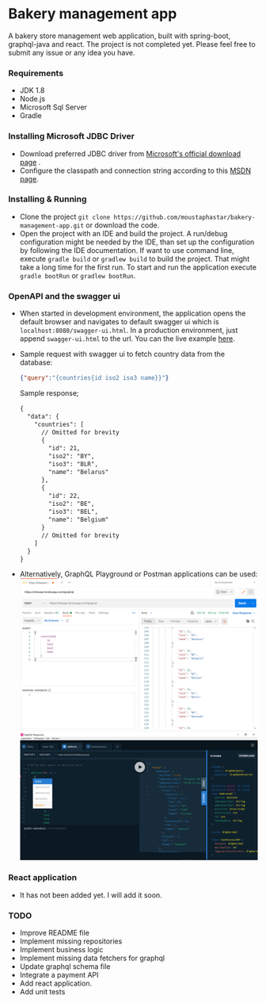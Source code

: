 # Bakery management app

A bakery store management web application, built with spring-boot, graphql-java and
react. The project is not completed yet. Please feel free to submit any issue or any idea you have.

### Requirements

- JDK 1.8 
- Node.js
- Microsoft Sql Server
- Gradle

### Installing Microsoft JDBC Driver

- Download preferred JDBC driver
  from [Microsoft's official download page](https://docs.microsoft.com/en-us/sql/connect/jdbc/download-microsoft-jdbc-driver-for-sql-server?view=sql-server-ver15)
  .
- Configure the classpath and connection string according to
  this [MSDN page](https://docs.microsoft.com/en-us/sql/connect/jdbc/building-the-connection-url?view=sql-server-ver15).

### Installing & Running

- Clone the project `git clone https://github.com/moustaphastar/bakery-management-app.git` or download the code.
- Open the project with an IDE and build the project. A run/debug configuration might be needed by the IDE, than set up
  the configuration by following the IDE documentation. If want to use command line, execute `gradle build`
  or `gradlew build` to build the project. That might take a long time for the first run. To start and run the
  application execute `gradle bootRun` or `gradlew bootRun`.

### OpenAPI and the swagger ui

- When started in development environment, the application opens the default browser
  and navigates to default swagger ui which is `localhost:8080/swagger-ui.html`. 
  In a production environment, just append `swagger-ui.html` to the url.
  You can the live example [here](https://ehesap.herokuapp.com/swagger-ui.html).
  

- Sample request with swagger ui to fetch country data from the database:
  ```json
  {"query":"{countries{id iso2 iso3 name}}"}
  ```
  Sample response;
  
  ````json5
  {
    "data": {
      "countries": [
        // Omitted for brevity
        {
          "id": 21,
          "iso2": "BY",
          "iso3": "BLR",
          "name": "Belarus"
        },
        {
          "id": 22,
          "iso2": "BE",
          "iso3": "BEL",
          "name": "Belgium"
        }
        // Omitted for brevity
      ]
    }
  }
  ````

- Alternatively, GraphQL Playground or Postman applications can be used:
  ![Sample request with Postman](https://github.com/moustaphastar/bakery-management-app/blob/postgresqlport/images/sample_req_with_postman.png)   ![Sample request with Postman](https://github.com/moustaphastar/bakery-management-app/blob/postgresqlport/images/graphql_playground_sample.png)


### React application

- It has not been added yet. I will add it soon.

### TODO

- Improve README file
- Implement missing repositories
- Implement business logic
- Implement missing data fetchers for graphql
- Update graphql schema file
- Integrate a payment API
- Add react application.
- Add unit tests
